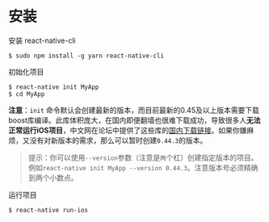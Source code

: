 # 安装

安装 react-native-cli

```shell
$ sudo npm install -g yarn react-native-cli
```

初始化项目

```shell
$ react-native init MyApp
$ cd MyApp
```

**注意**：`init` 命令默认会创建最新的版本，而目前最新的0.45及以上版本需要下载boost库编译。此库体积庞大，在国内即便翻墙也很难下载成功，导致很多人**无法正常运行iOS项目**，中文网在论坛中提供了这些库的[国内下载链接](http://bbs.reactnative.cn/topic/4301/)。如果你嫌麻烦，又没有对新版本的需求，那么可以暂时创建`0.44.3`的版本。

> 提示：你可以使用`--version`参数（注意是`两`个杠）创建指定版本的项目。例如`react-native init MyApp --version 0.44.3`。注意版本号必须精确到两个小数点。

运行项目

```shell
$ react-native run-ios
```

